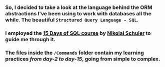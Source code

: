 ### So, I decided to take a look at the language behind the ORM abstractions I've been using to work with databases all the while. The beautiful `Structured Query Language - SQL`.

### I employed the [15 Days of SQL course](https://udemy.com/course/15-days-of-sql) by [Nikolai Schuler](https://linkedin.com/in/nikolai-schuler) to guide me through it.

### The files inside the `/Commands` folder contain my learning practices ***from day-2 to day-15***, going from simple to complex.